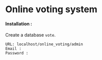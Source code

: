 # Online voting system

#### Installation : 

  Create a database `vote`.
  

  ```ADMIN LOGIN DETAILS 
  URL: localhost/online_voting/admin 
  Email : 
  Password : 
  ```